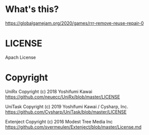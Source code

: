 # What's this?

https://globalgamejam.org/2020/games/rrr-remove-reuse-repair-0

# LICENSE

Apach License

# Copyright

UniRx   Copyright (c) 2018 Yoshifumi Kawai  
https://github.com/neuecc/UniRx/blob/master/LICENSE  
  
UniTask  Copyright (c) 2019 Yoshifumi Kawai / Cysharp, Inc.  
https://github.com/Cysharp/UniTask/blob/master/LICENSE  
  
Extenject   Copyright (c) 2016 Modest Tree Media Inc  
https://github.com/svermeulen/Extenject/blob/master/License.md
